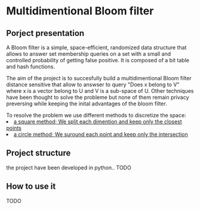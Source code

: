 <h1> Multidimentional Bloom filter</h1>


<h2> Porject presentation </h2>
<p>
	A Bloom filter is a simple, space-efficient, randomized data structure that allows to answer set membership queries on a set with a small and controlled probability of getting false positive. It is composed of a bit table and hash functions.
</p>
<p>
The aim of the project is to succesfully build a multidimentional Bloom filter distance sensitive that allow to answser to query "Does x belong to V" where x is a vector belong to U and V is a sub-space of U. 
	Other techniques have been thought to solve the probleme but none of them remain privacy preversing while keeping the inital advantages of the bloom filter.
</p>
To resolve the problem we use different methods to discretize the space:
<u>
<li> a square method; We split each dimention and keep only the closest points </li>
<li> a circle method; We suround each point and keep only the intersection </li>
</u>

<h2> Project structure </h2>
<p>
the project have been developed in python.. TODO
</p>


<h2> How to use it</h2>
<p>	
TODO
</p>